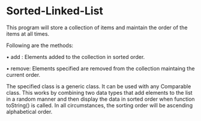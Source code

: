 # Sorted-Linked-List

This program will store a collection of items and maintain the order of the items at all times. 


Following are the methods:

• add : Elements added to the collection in sorted order.

• remove: Elements specified are removed from the collection maintaing the current order.


The specified class is a generic class.
It can be used with any Comparable class. 
This works by combining two data types that add elements to the list in a random manner and then display the data in sorted order when function toString() is called. 
In all circumstances, the sorting order will be ascending alphabetical order.
